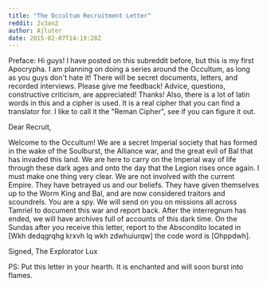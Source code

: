 ```yaml
---
title: "The Occultum Recruitment Letter"
reddit: 2v3an2
author: Ajluter
date: 2015-02-07T14:19:28Z
---
```


Preface: Hi guys! I have posted on this subreddit before, but this is my first Apocrypha. I am planning on doing a series around the Occultum, as long as you guys don't hate it! There will be secret documents, letters, and recorded interviews. Please give me feedback! Advice, questions, constructive criticism, are appreciated! Thanks! Also, there is a lot of latin words in this and a cipher is used. It is a real cipher that you can find a translator for. I like to call it the "Reman Cipher", see if you can figure it out. 

Dear Recruit,

Welcome to the Occultum! We are a secret Imperial society that has formed in the wake of the Soulburst, the Alliance war, and the great evil of Bal that has invaded this land. We are here to carry on the Imperial way of life through these dark ages and onto the day that the Legion rises once again. I must make one thing very clear. We are not involved with the current Empire. They have betrayed us and our beliefs. They have given themselves up to the Worm King and Bal, and are now considered traitors and scoundrels. You are a spy. We will send on you on missions all across Tamriel to document this war and report back. After the interregnum has ended, we will have archives full of accounts of this dark time. On the Sundas after you receive this letter, report to the Abscondito located in [Wkh dedqgrqhg krxvh lq wkh zdwhuiurqw] the code word is [Ohppdwh]. 

Signed,
The Explorator Lux

PS: Put this letter in your hearth. It is enchanted and will soon burst into flames. 
